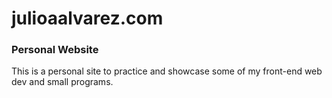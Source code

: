 # julioaalvarez.com

<h3>Personal Website</h2>
<p>This is a personal site to practice and showcase some of my front-end web dev and small programs.</p>
